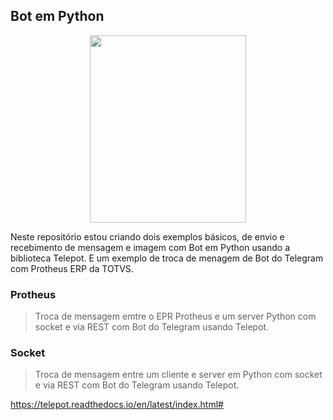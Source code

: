 ## Bot em Python

<center><img src="https://core.telegram.org/file/811140327/1/zlN4goPTupk/9ff2f2f01c4bd1b013" width="250" height="300"></center>


Neste repositório estou criando dois exemplos básicos, de envio e recebimento de mensagem e imagem com Bot em Python usando a biblioteca Telepot. E um exemplo de troca de menagem de Bot do Telegram com Protheus ERP da TOTVS.

### **Protheus**
> Troca de mensagem emtre o EPR Protheus e um server Python com socket e via REST com Bot do Telegram usando Telepot.

### **Socket**
> Troca de mensagem entre um cliente e server em Python com socket e via REST com Bot do Telegram usando Telepot. 

https://telepot.readthedocs.io/en/latest/index.html#